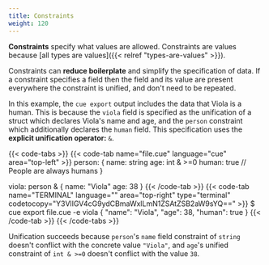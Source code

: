 ```yaml
---
title: Constraints
weight: 120
---
```


**Constraints** specify what values are allowed.
Constraints are values because
[all types are values]({{< relref "types-are-values" >}}).

Constraints can **reduce boilerplate** and simplify the specification of data.
If a constraint specifies a field then the field and its value are present
everywhere the constraint is unified, and don't need to be repeated.

In this example, the `cue export` output includes the data that Viola is a human.
This is because the `viola` field is specified as the unification of a struct
which declares Viola's name and age, and the `person` constraint which
additionally declares the `human` field.
This specification uses the **explicit unification operator:** `&`.

{{< code-tabs >}}
{{< code-tab name="file.cue" language="cue" area="top-left" >}}
person: {
	name:  string
	age:   int & >=0
	human: true // People are always humans
}

viola: person & {
	name: "Viola"
	age:  38
}
{{< /code-tab >}}
{{< code-tab name="TERMINAL" language="" area="top-right" type="terminal" codetocopy="Y3VlIGV4cG9ydCBmaWxlLmN1ZSAtZSB2aW9sYQ==" >}}
$ cue export file.cue -e viola
{
    "name": "Viola",
    "age": 38,
    "human": true
}
{{< /code-tab >}}
{{< /code-tabs >}}

Unification succeeds because `person`'s `name` field constraint of `string`
doesn't conflict with the concrete value `"Viola"`, and `age`'s unified
constraint of `int & >=0` doesn't conflict with the value `38`.
